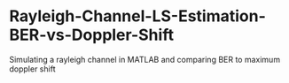 # Rayleigh-Channel-LS-Estimation-BER-vs-Doppler-Shift
Simulating a rayleigh channel in MATLAB and comparing BER to maximum doppler shift 
